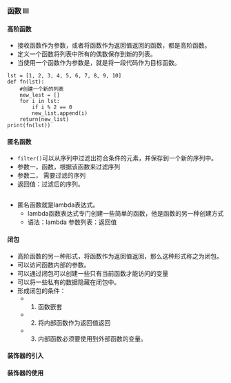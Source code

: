 ### 函数 III
#### 高阶函数

  - 接收函数作为参数，或者将函数作为返回值返回的函数，都是高阶函数。
  - 定义一个函数将列表中所有的偶数保存到新的列表。
  - 当使用一个函数作为参数是，就是将一段代码作为目标函数。
  ```
  lst = [1, 2, 3, 4, 5, 6, 7, 8, 9, 10]
  def fn(lst):
      #创建一个新的列表
      new_lest = []
      for i in lst:
          if i % 2 == 0
          new_list.append(i)
      return(new_list)
  print(fn(lst))
  ```
    

#### 匿名函数
  - `filter()`可以从序列中过滤出符合条件的元素，并保存到一个新的序列中。
  - 参数一，函数，根据该函数来过滤序列
  - 参数二， 需要过滤的序列
  - 返回值：过滤后的序列。
  
  ```
  
  ```
  - 匿名函数就是lambda表达式。
    - lambda函数表达式专门创建一些简单的函数，他是函数的另一种创建方式
    - 语法：lambda 参数列表：返回值
    
#### 闭包
  - 高阶函数的另一种形式，将函数作为返回值返回，那么这种形式称之为闭包。
  - 可以访问函数内部的参数。
  - 可以通过闭包可以创建一些只有当前函数才能访问的变量
  - 可以将一些私有的数据隐藏在闭包中。
  - 形成闭包的条件：
    - 1. 函数嵌套
    - 2. 将内部函数作为返回值返回
    - 3. 内部函数必须要使用到外部函数的变量。


#### 装饰器的引入



#### 装饰器的使用

